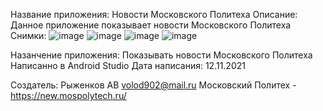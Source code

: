 Название приложения: Новости Московского Политеха
Описание: Данное приложение показывает новости Московского Политеха
Снимки:
![image](https://user-images.githubusercontent.com/61496399/141461760-118f2c63-9f0d-40d2-a496-7dbbbcb74f99.png)
![image](https://user-images.githubusercontent.com/61496399/141461813-9321f3fb-2b49-45f3-8faa-ae3c9717d1d0.png)
![image](https://user-images.githubusercontent.com/61496399/141461842-5849d151-756e-4b33-9fe4-89ce7b2bcb36.png)
![image](https://user-images.githubusercontent.com/61496399/141461899-b8438828-9660-4aa0-9ee5-c5083354d4a7.png)



Назанчение приложения: Показывать новости Московского Политеха
Написанно в Android Studio
Дата написания: 12.11.2021

Создатель: Рыженков АВ volod902@mail.ru
Московский Политех - https://new.mospolytech.ru/
